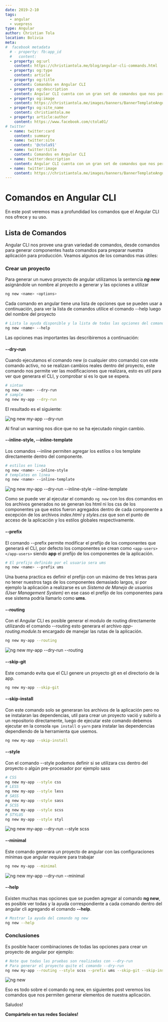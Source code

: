 ```yaml
---
date: 2019-2-10
tags: 
  - angular
  - vuepress
type: Angular
author: Christian Tola
location: Bolivia
meta:
#  facebook metadata
  # - property: fb:app_id
  #   content: 
  - property: og:url
    content: https://christiantola.me/blog/angular-cli-commands.html
  - property: og:type
    content: article
  - property: og:title
    content: Comandos en Angular CLI
  - property: og:description
    content: Angular CLI cuenta con un gran set de comandos que nos permitirán optimizar nuestro trabajo Angular.
  - property: og:image
    content: https://christiantola.me/images/banners/BannerTemplateAngular.jpg
  - property: og:site_name
    content: christiantola.me
  - property: article:author
    content: https://www.facebook.com/ctola01/
# twitter
  - name: twitter:card
    content: summary
  - name: twitter:site
    content: '@ctola91'
  - name: twitter:title
    content: Comandos en Angular CLI
  - name: twitter:description
    content: Angular CLI cuenta con un gran set de comandos que nos permitirán optimizar nuestro trabajo Angular.
  - name: twitter:image
    content: https://christiantola.me/images/banners/BannerTemplateAngular.jpg
---
```


# Comandos en Angular CLI

<Banner url="angular-cli-commands.jpg" alt="Angular CLI Commands"/>

En este post veremos mas a profundidad los comandos que el Angular CLI nos ofrece y su uso.

## Lista de Comandos

Angular CLI nos provee una gran variedad de comandos, desde comandos para generar componentes hasta comandos para preparar nuestra aplicación para producción.
Veamos algunos de los comandos mas útiles:

### Crear un proyecto

Para generar un nuevo proyecto de angular utilizamos la sentencia ***ng new*** asignándole un nombre al proyecto a generar y las opciones a utilizar

```bash
ng new <name> <options>
```

Cada comando en angular tiene una lista de opciones que se pueden usar a continuación, para ver la lista de comandos utilice el comando --help luego del nombre del proyecto
```bash
# Lista la ayuda disponible y la lista de todas las opciones del comando utilizado
ng new <name> --help
```

Las opciones mas importantes las describiremos a continuación:

#### --dry-run

Cuando ejecutamos el comando new (o cualquier otro comando) con este comando activo, no se realizan cambios reales dentro del proyecto, este comando nos permite ver las modificaciones que realizara, esto es util para ver que generara el CLI, y comprobar si es lo que se espera.

```bash
# sintax
ng new <name> --dry-run
# sample
ng new my-app --dry-run
```
El resultado es el siguiente:

![ng new my-app --dry-run](./images/angular-cli-commands/dry-run.jpg)

Al final un warning nos dice que no se ha ejecutado ningún cambio.

#### --inline-style, --inline-template

Los comandos --inline permiten agregar los estilos o los template directamente dentro del componente.

```bash
# estilos en linea
ng new <name> --inline-style
# templates en linea
ng new <name> --inline-template
```

![ng new my-app --dry-run --inline-style --inline-template](./images/angular-cli-commands/inline.jpg)

Como se puede ver al ejecutar el comando ```ng new``` con los dos comandos en los archivos generados no se generan los html ni los css de los componentes ya que estos fueron agregados dentro de cada componente a excepción de los archivos *index.html* y *styles.css* que son el punto de acceso de la aplicación y los estilos globales respectivamente.

#### --prefix

El comando --prefix permite modificar el prefijo de los componentes que generará el CLI, por defecto los componentes se crean como ```<app-users></app-users>``` siendo **app** el prefijo de los componentes de la aplicación.

```bash
# El prefijo definido por el usuario sera ums
ng new <name> --prefix ums
```

Una buena practica es definir el prefijo con un máximo de tres letras para no tener nuestros tags de los componentes demasiado largos, si por ejemplo la aplicación a realizarse es un *Sistema de Manejo de usuarios (User Management System)* en ese caso el prefijo de los componentes para ese sistema podría llamarlo como **ums**.

#### --routing

Con el Angular CLI es posible generar el modulo de routing directamente utilizando el comando --routing esto generara el archivo *app-routing.module.ts* encargado de manejar las rutas de la aplicación.

```bash
ng new my-app --routing
```

![ng new my-app --dry-run --routing](./images/angular-cli-commands/routing.png)
#### --skip-git

Este comando evita que el CLI genere un proyecto git en el directorio de la app. 

```bash
ng new my-app --skip-git
```

#### --skip-install

Con este comando solo se generaran los archivos de la aplicación pero no se instalaran las dependencias, util para crear un proyecto vació y subirlo a un repositorio directamente, luego de ejecutar este comando debemos ejecutar en la consola ```npm install``` o ```yarn``` para instalar las dependencias dependiendo de la herramienta que usemos.

```bash
ng new my-app --skip-install
```

#### --style

Con el comando --style podemos definir si se utilizara css dentro del proyecto o algún pre-procesador por ejemplo sass

```bash
# CSS
ng new my-app --style css
# LESS
ng new my-app --style less
# SASS
ng new my-app --style sass
# SCSS
ng new my-app --style scss
# STYLUS
ng new my-app --style styl
```

![ng new my-app --dry-run --style scss](./images/angular-cli-commands/style.jpg)

#### --minimal

Este comando generara un proyecto de angular con las configuraciones mínimas que angular requiere para trabajar

```bash
ng new my-app --minimal
```

![ng new my-app --dry-run --minimal](./images/angular-cli-commands/minimal.jpg)

#### --help

Existen muchas mas opciones que se pueden agregar al comando **ng new**, es posible ver todas y la ayuda correspondiente a cada comando dentro del angular cli agregando el comando **--help**.

```bash
# Mostrar la ayuda del comando ng new
ng new --help
```

### Conclusiones

Es posible hacer combinaciones de todas las opciones para crear un proyecto de angular por ejemplo:

```bash
# Note que todas las pruebas son realizadas con --dry-run
# Para generar el proyecto quite el comando --dry-run
ng new my-app --routing --style scss --prefix ums --skip-git --skip-install --dry-run
```

![ng new](./images/angular-cli-commands/generic.jpg)

Eso es todo sobre el comando ng new, en siguientes post veremos los comandos que nos permiten generar elementos de nuestra aplicación.

Saludos!

**Compártelo en tus redes Sociales!**
<SocialButtons />

<Disqus />